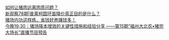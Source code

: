   
[如何让猪肉远离肉质问题？](http://www.dianyue.me/archives/290/rcsma96cl512rg4w/)  
[新观察78期|普莱柯圆环苗降价真正目的是什么？](http://www.dianyue.me/archives/274/chbzd9ng38c4onun/)  
[猪场内功这样练，省钱好养赚钱多！](http://www.dianyue.me/archives/183/sm5315fbrf3q26nq/)  
[今晚19:30｜猪场降本增效的关键性措施和经验分享 ——第15期“福州大北农•猪兜大场长”直播节目预告](http://www.dianyue.me/archives/609/7wcto5vv9479z4y1/)